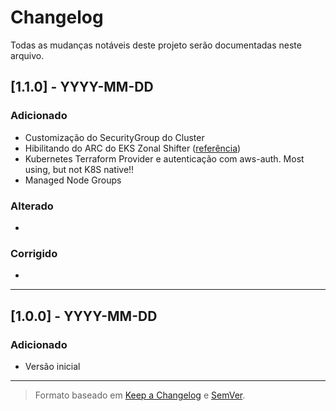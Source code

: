 # Changelog

Todas as mudanças notáveis deste projeto serão documentadas neste arquivo.

## [1.1.0] - YYYY-MM-DD
### Adicionado
- Customização do SecurityGroup do Cluster
- Hibilitando do ARC do EKS Zonal Shifter ([referência](https://docs.aws.amazon.com/pt_br/eks/latest/userguide/zone-shift.html))
- Kubernetes Terraform Provider e autenticação com aws-auth. Most using, but not K8S native!! 
- Managed Node Groups

### Alterado
- 

### Corrigido
- 

---

## [1.0.0] - YYYY-MM-DD
### Adicionado
- Versão inicial

---

> Formato baseado em [Keep a Changelog](https://keepachangelog.com/pt-BR/1.0.0/) e [SemVer](https://semver.org/lang/pt-BR/).